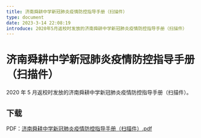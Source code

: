 ```yaml
---
title: 济南舜耕中学新冠肺炎疫情防控指导手册（扫描件）
type: document
date: 2023-3-14 22:08:19
introduce: 2020年5月返校时发放的济南舜耕中学新冠肺炎疫情防控指导手册（扫描件）
---
```


# 济南舜耕中学新冠肺炎疫情防控指导手册（扫描件）

2020 年 5 月返校时发放的济南舜耕中学新冠肺炎疫情防控指导手册（扫描件）。

## 下载

PDF：[济南舜耕中学新冠肺炎疫情防控指导手册（扫描件）.pdf](济南舜耕中学新冠肺炎疫情防控指导手册（扫描件）.pdf)
